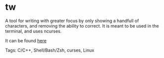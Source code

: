 # tw

A tool for writing with greater focus by only showing a handfull of characters,
and removing the ability to correct.
It is meant to be used in the terminal, and uses ncurses.

It can be found [here](https://github.com/hhhhhhhhhn/tw)

Tags: C/C++, Shell/Bash/Zsh, curses, Linux